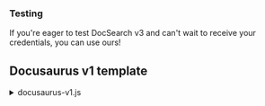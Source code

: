 ### Testing

If you're eager to test DocSearch v3 and can't wait to receive your credentials, you can use ours!


## Docusaurus v1 template

<details><summary>docusaurus-v1.js</summary>
<div>


import Tabs from '@theme/Tabs';
import TabItem from '@theme/TabItem';

<Tabs
  groupId="language"
  defaultValue="JavaScript"
  values={[
    { label: 'JavaScript', value: 'JavaScript', },
    { label: 'React', value: 'react', }
  ]
}>
<TabItem value="JavaScript">

```js
docsearch({
  appId: 'R2IYF7ETH7',
  apiKey: '599cec31baffa4868cae4e79f180729b',
  indexName: 'docsearch',
});
```

</TabItem>

<TabItem value="react">

```jsx
<DocSearch
  appId="R2IYF7ETH7"
  apiKey="599cec31baffa4868cae4e79f180729b"
  indexName="docsearch"
/>
```

</TabItem>

</Tabs>

</div>
</details>